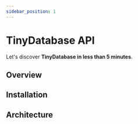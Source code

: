 ```yaml
---
sidebar_position: 1
---
```


# TinyDatabase API

Let's discover **TinyDatabase in less than 5 minutes**.

## Overview



## Installation


## Architecture


